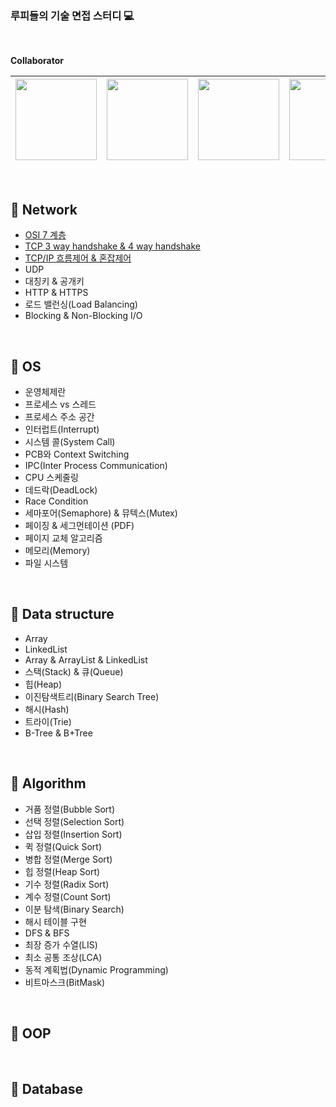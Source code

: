 ### 루피들의 기술 면접 스터디 💻

<br> 

**Collaborator**

|[<img src="https://user-images.githubusercontent.com/65820741/125305781-9b35d600-e369-11eb-9e9f-68b5ad160e42.png" width="130" height="130">](https://github.com/hammii)| [<img src="https://user-images.githubusercontent.com/65820741/125305961-c1f40c80-e369-11eb-8bf9-4f3af8ea3889.png" width="130" height="130">](https://github.com/Yangheerim) | [<img src="https://user-images.githubusercontent.com/65820741/125306133-e9e37000-e369-11eb-91e9-304b4699e9b5.png" width="130" height="130">](https://github.com/Lee-so-young) | [<img src="https://user-images.githubusercontent.com/65820741/125306360-1d25ff00-e36a-11eb-9498-ab0485a1dd3e.png" width="130" height="130">](https://github.com/haewon-park) |
| :-----------------------------------: | :---------------------------------------: | :-------------------------------------: | :-------------------------------------: |

<br>

## 📌 Network
- [OSI 7 계층](https://github.com/haewon-park/csStudy/blob/main/Network/OSI%207%EA%B3%84%EC%B8%B5.md)
- [TCP 3 way handshake & 4 way handshake](https://github.com/haewon-park/csStudy/blob/main/Network/TCP%203-way%20%26%204-way%20Handshake.md)
- [TCP/IP 흐름제어 & 혼잡제어](https://github.com/haewon-park/csStudy/blob/main/Network/TCP_IP%ED%9D%90%EB%A6%84%EC%A0%9C%EC%96%B4%26%ED%98%BC%EC%9E%A1%EC%A0%9C%EC%96%B4.md)
- UDP
- 대칭키 & 공개키
- HTTP & HTTPS
- 로드 밸런싱(Load Balancing)
- Blocking & Non-Blocking I/O

<br>
  
## 📌 OS
- 운영체제란
- 프로세스 vs 스레드
- 프로세스 주소 공간
- 인터럽트(Interrupt)
- 시스템 콜(System Call)
- PCB와 Context Switching
- IPC(Inter Process Communication)
- CPU 스케줄링
- 데드락(DeadLock)
- Race Condition
- 세마포어(Semaphore) & 뮤텍스(Mutex)
- 페이징 & 세그먼테이션 (PDF)
- 페이지 교체 알고리즘
- 메모리(Memory)
- 파일 시스템

<br>
  
## 📌 Data structure
- Array
- LinkedList
- Array & ArrayList & LinkedList
- 스택(Stack) & 큐(Queue)
- 힙(Heap)
- 이진탐색트리(Binary Search Tree)
- 해시(Hash)
- 트라이(Trie)
- B-Tree & B+Tree

<br>
  
## 📌 Algorithm
- 거품 정렬(Bubble Sort)
- 선택 정렬(Selection Sort)
- 삽입 정렬(Insertion Sort)
- 퀵 정렬(Quick Sort)
- 병합 정렬(Merge Sort)
- 힙 정렬(Heap Sort)
- 기수 정렬(Radix Sort)
- 계수 정렬(Count Sort)
- 이분 탐색(Binary Search)
- 해시 테이블 구현
- DFS & BFS
- 최장 증가 수열(LIS)
- 최소 공통 조상(LCA)
- 동적 계획법(Dynamic Programming)
- 비트마스크(BitMask)

<br>

## 📌 OOP

<br>

## 📌 Database
